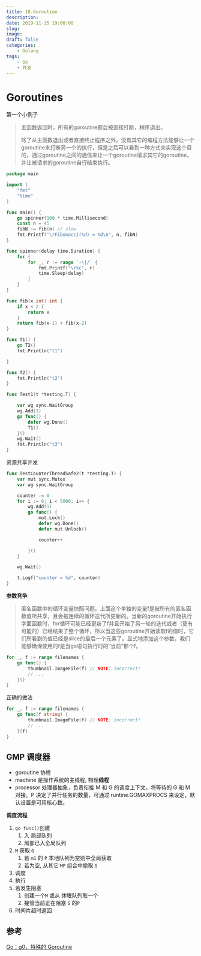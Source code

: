 ```yaml
---
title: 18.Goroutine
description: 
date: 2019-11-15 19:00:00
slug: 
image: 
draft: false
categories:
    - Golang
tags:
    - Go
    - 并发
---
```




# Goroutines

第一个小例子

> 主函数返回时，所有的goroutine都会被直接打断，程序退出。
>
> 除了从主函数退出或者直接终止程序之外，没有其它的编程方法能够让一个goroutine来打断另一个的执行，但是之后可以看到一种方式来实现这个目的，通过goroutine之间的通信来让一个goroutine请求其它的goroutine，并让被请求的goroutine自行结束执行。

```go
package main

import (
	"fmt"
	"time"
)

func main() {
	go spinner(100 * time.Millisecond)
	const n = 45
	fibN := fib(n) // slow
	fmt.Printf("\rFibonacci(%d) = %d\n", n, fibN)
}

func spinner(delay time.Duration) {
	for {
		for _, r := range `-\|/` {
			fmt.Printf("\r%c", r)
			time.Sleep(delay)
		}
	}
}

func fib(x int) int {
	if x < 2 {
		return x
	}
	return fib(x-1) + fib(x-2)
}
```





```go
func T1() {
	go T2()
	fmt.Println("t1")

}

func T2() {
	fmt.Println("t2")
}

func Test1(t *testing.T) {

	var wg sync.WaitGroup
	wg.Add(1)
	go func() {
		defer wg.Done()
		T1()
	}()
	wg.Wait()
	fmt.Println("t3")
}
```



资源共享并发

```go
func TestCounterThreadSafe2(t *testing.T) {
	var mut sync.Mutex
	var wg sync.WaitGroup

	counter := 0
	for i := 0; i < 5000; i++ {
		wg.Add(1)
		go func() {
			mut.Lock()
			defer wg.Done()
			defer mut.Unlock()

			counter++

		}()
	}

	wg.Wait()

	t.Logf("counter = %d", counter)
}
```







**参数竞争**

> 匿名函数中的循环变量快照问题。上面这个单独的变量f是被所有的匿名函数值所共享，且会被连续的循环迭代所更新的。当新的goroutine开始执行字面函数时，for循环可能已经更新了f并且开始了另一轮的迭代或者（更有可能的）已经结束了整个循环，所以当这些goroutine开始读取f的值时，它们所看到的值已经是slice的最后一个元素了。显式地添加这个参数，我们能够确保使用的f是当go语句执行时的“当前”那个f。

```go
for _, f := range filenames {
    go func() {
        thumbnail.ImageFile(f) // NOTE: incorrect!
        // ...
    }()
}
```

正确的做法

```go
for _, f := range filenames {
    go func(f string) {
        thumbnail.ImageFile(f) // NOTE: incorrect!
        // ...
    }(f)
}
```





## GMP 调度器

+ goroutine    协程
+ machine      是操作系统的主线程, 物理**线程**
+ processor    处理器抽象，负责衔接 M 和 G 的调度上下文，将等待的 G 和 M 对接。P 决定了并行任务的数量，可通过 runtine.GOMAXPROCS 来设定，默认设置是可用核心数。



**调度流程**

1. `go func()`创建
   1. 入 局部队列
   2. 局部已入全局队列
2. `M` 获取 `G`
   1. 若 `m1` 的 `P` 本地队列为空则中全局获取
   2. 若为空, 从其它 `MP` 组合中偷取 `G`
3. 调度
4. 执行
5. 若发生阻塞
   1. 创建一个`M` 或从 休眠队列取一个
   2. 接管当前正在阻塞 `G` 的`P`
6. 时间片超时返回





## 参考

[Go：g0，特殊的 Goroutine](https://zhuanlan.zhihu.com/p/213745994)